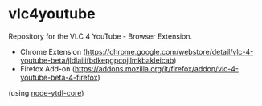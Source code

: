 # vlc4youtube
Repository for the VLC 4 YouTube - Browser Extension.

 - Chrome Extension (https://chrome.google.com/webstore/detail/vlc-4-youtube-beta/jldiailifbdkepgpcojllmkbakleicab)
 - Firefox Add-on (https://addons.mozilla.org/it/firefox/addon/vlc-4-youtube-beta-4-firefox)

(using [node-ytdl-core](https://github.com/fent/node-ytdl-core))
